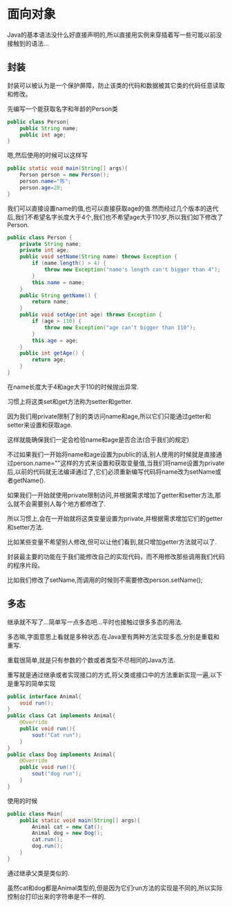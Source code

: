 # 面向对象

Java的基本语法没什么好直接声明的,所以直接用实例来穿插着写一些可能以前没接触到的语法...

## 封装

封装可以被认为是一个保护屏障，防止该类的代码和数据被其它类的代码任意读取和修改。

先编写一个能获取名字和年龄的Person类

```java
public class Person{
    public String name;
    public int age;
}
```

嗯,然后使用的时候可以这样写

```java
public static void main(String[] args){
    Person person = new Person();
    person.name="陈";
    person.age=20;
}
```

我们可以直接设置name的值,也可以直接获取age的值.然而经过几个版本的迭代后,我们不希望名字长度大于4个,我们也不希望age大于110岁,所以我们如下修改了Person.

```java
public class Person {
    private String name;
    private int age;
    public void setName(String name) throws Exception {
        if (name.length() > 4) {
            throw new Exception("name's length can't bigger than 4");
        }
        this.name = name;
    }
    public String getName() {
        return name;
    }
    public void setAge(int age) throws Exception {
        if (age > 110) {
            throw new Exception("age can't bigger than 110");
        }
        this.age = age;
    }
    public int getAge() {
        return age;
    }
}
```

在name长度大于4和age大于110的时候抛出异常.

习惯上将这类set和get方法称为setter和getter.

因为我们用private限制了别的类访问name和age,所以它们只能通过getter和setter来设置和获取age.

这样就能确保我们一定会检验name和age是否合法(合乎我们的规定)

不过如果我们一开始将name和age设置为public的话,别人使用的时候就是直接通过person.name=""这样的方式来设置和获取变量值,当我们将name设置为private后,以前的代码就无法编译通过了,它们必须重新编写代码将name改为setName或者getName().

如果我们一开始就使用private限制访问,并根据需求增加了getter和setter方法,那么就不会需要别人每个地方都修改了.

所以习惯上,会在一开始就将这类变量设置为private,并根据需求增加它们的getter和setter方法.

比如某些变量不希望别人修改,但可以让他们看到,就只增加getter方法就可以了.

封装最主要的功能在于我们能修改自己的实现代码，而不用修改那些调用我们代码的程序片段。

比如我们修改了setName,而调用的时候则不需要修改person.setName();

## 多态

继承就不写了...简单写一点多态吧...平时也接触过很多多态的用法.

多态嘛,字面意思上看就是多种状态.在Java里有两种方法实现多态,分别是重载和重写.

重载很简单,就是只有参数的个数或者类型不尽相同的Java方法.

重写就是通过继承或者实现接口的方式,将父类或接口中的方法重新实现一遍,以下是重写的简单实现

```java
public interface Animal{
    void run();
}
public class Cat implements Animal{
    @Override
    public void run(){
        sout("Cat run");
    }
}
public class Dog implements Animal{
    @Override
    public void run(){
        sout("dog run");
    }
}
```

使用的时候

```java
public class Main{
    public static void main(String[] args){
        Animal cat = new Cat();
        Animal dog = new Dog();
        cat.run();
        dog.run();
    }
}
```

通过继承父类是类似的.

虽然cat和dog都是Animal类型的,但是因为它们run方法的实现是不同的,所以实际控制台打印出来的字符串是不一样的.

